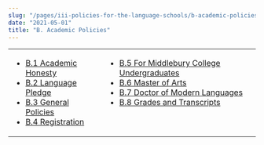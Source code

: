 ```yaml
---
slug: "/pages/iii-policies-for-the-language-schools/b-academic-policies"
date: "2021-05-01"
title: "B. Academic Policies"
---
```


<table>

<tbody>

<tr valign="top">

<td>

- [B.1 Academic Honesty](/pages/iii-policies-for-the-language-schools/b-academic-policies/b-1-academic-honesty)
- [B.2 Language Pledge](/pages/iii-policies-for-the-language-schools/b-academic-policies/b-2-language-pledge)
- [B.3 General Policies](/pages/iii-policies-for-the-language-schools/b-academic-policies/b-3-general-policies)
- [B.4 Registration](/pages/iii-policies-for-the-language-schools/b-academic-policies/b-4-registration)

</td>

<td>

- [B.5 For Middlebury College Undergraduates](/pages/iii-policies-for-the-language-schools/b-academic-policies/b-5-for-middlebury-college-undergraduates)
- [B.6 Master of Arts](/pages/iii-policies-for-the-language-schools/b-academic-policies/b-6-master-of-arts)
- [B.7 Doctor of Modern Languages](/pages/iii-policies-for-the-language-schools/b-academic-policies/doctor-of-modern-languages)
- [B.8 Grades and Transcripts](/pages/iii-policies-for-the-language-schools/b-academic-policies/b-7-student-records)

</td>

</tr>

</tbody>

</table>
